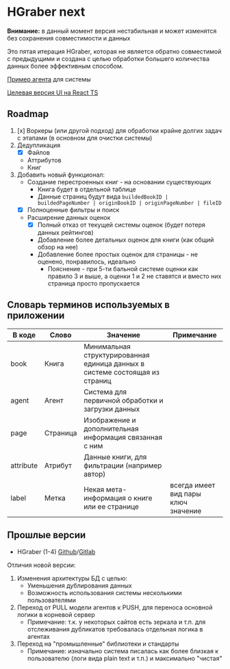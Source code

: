 # HGraber next

**Внимание:** в данный момент версия нестабильная и может изменятся без сохранения совместимости и данных

Это пятая итерация HGraber, которая не является обратно совместимой с предыдущими и создана с целью обработки большего количества данных более эффективным способом.

[Пример агента](https://github.com/gbh007/hgraber-next-agent-example) для системы

[Целевая версия UI на React TS](https://github.com/gbh007/hgraber-next-react-ui)

## Roadmap

1. [x] Воркеры (или другой подход) для обработки крайне долгих задач с этапами (в основном для очистки системы)
2. Дедупликация
   - [x] Файлов
   - Аттрибутов
   - Книг
3. Добавить новый функционал:
   - Создание перестроенных книг - на основании существующих
     - Книга будет в отдельной таблице
     - Данные страниц будут вида `buildedBookID | buildedPageNumber | originBookID | originPageNumber | fileID`
   - [x] Полноценные фильтры и поиск
   - Расширение данных оценок
     - [x] Полный отказ от текущей системы оценок (будет потеря данных рейтингов)
     - Добавление более детальных оценок для книги (как общий обзор на нее)
     - Добавление более простых оценок для страницы - не оценено, понравилось, идеально
       - Пояснение - при 5-ти бальной системе оценки как правило 3 и выше, а оценки 1 и 2 не ставятся и вместо них страница просто пропускается

## Словарь терминов используемых в приложении

| В коде    | Слово    | Значение                                                                    | Примечание                          |
| --------- | -------- | --------------------------------------------------------------------------- | ----------------------------------- |
| book      | Книга    | Минимальная структурированная единица данных в системе состоящая из страниц |                                     |
| agent     | Агент    | Система для первичной обработки и загрузки данных                           |                                     |
| page      | Страница | Изображение и дополнительная информация связанная с ним                     |                                     |
| attribute | Атрибут  | Данные книги, для фильтрации (например автор)                               |                                     |
| label     | Метка    | Некая мета-информация о книге или ее странице                               | всегда имеет вид пары ключ значение |

## Прошлые версии

- HGraber (1-4) [Github](https://github.com/gbh007/hgraber)/[Gitlab](https://gitlab.com/gbh007/hgraber)

Отличия новой версии:

1. Изменения архитектуры БД с целью:
   - Уменьшения дублирования данных
   - Возможность использования системы несколькими пользователями
2. Переход от PULL модели агентов к PUSH, для переноса основной логики в корневой сервер
   - Примечание: т.к. у некоторых сайтов есть зеркала и т.п. для отслеживания дубликатов требовалась отдельная логика в агентах
3. Переход на "промышленные" библиотеки и стандарты
   - Примечание: изначально система писалась как более близкая к пользователю (логи вида plain text и т.п.) и максимально "чистая"
